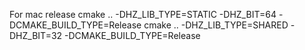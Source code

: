 For mac release
cmake .. -DHZ_LIB_TYPE=STATIC -DHZ_BIT=64 -DCMAKE_BUILD_TYPE=Release
cmake .. -DHZ_LIB_TYPE=SHARED -DHZ_BIT=32 -DCMAKE_BUILD_TYPE=Release

